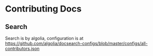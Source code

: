 # Contributing Docs

## Search
Search is by algolia, configuration is at https://github.com/algolia/docsearch-configs/blob/master/configs/all-contributors.json
